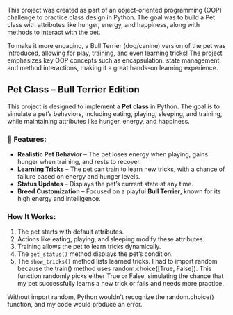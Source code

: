 This project was created as part of an object-oriented programming (OOP) challenge to practice class design in Python. The goal was to build a Pet class with attributes like hunger, energy, and happiness, along with methods to interact with the pet.

To make it more engaging, a Bull Terrier (dog/canine) version of the pet was introduced, allowing for play, training, and even learning tricks! The project emphasizes key OOP concepts such as encapsulation, state management, and method interactions, making it a great hands-on learning experience.
## Pet Class – Bull Terrier Edition

This project is designed to implement a **Pet class** in Python. The goal is to simulate a pet’s behaviors, including eating, playing, sleeping, and training, while maintaining attributes like hunger, energy, and happiness.

### 🔹 Features:
- **Realistic Pet Behavior** – The pet loses energy when playing, gains hunger when training, and rests to recover.
- **Learning Tricks** – The pet can train to learn new tricks, with a chance of failure based on energy and hunger levels.
- **Status Updates** – Displays the pet’s current state at any time.
- **Breed Customization** – Focused on a playful **Bull Terrier**, known for its high energy and intelligence.

###  How It Works:
1. The pet starts with default attributes.
2. Actions like eating, playing, and sleeping modify these attributes.
3. Training allows the pet to learn tricks dynamically.
4. The `get_status()` method displays the pet’s condition.
5. The `show_tricks()` method lists learned tricks.
I had to import random because the train() method uses random.choice([True, False]). This function randomly picks either True or False, simulating the chance that my pet successfully learns a new trick or fails and needs more practice.

Without import random, Python wouldn't recognize the random.choice() function, and my code would produce an error.